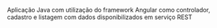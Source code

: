 Aplicação Java com utilização do framework Angular como controlador, cadastro e listagem com dados disponibilizados em serviço REST
